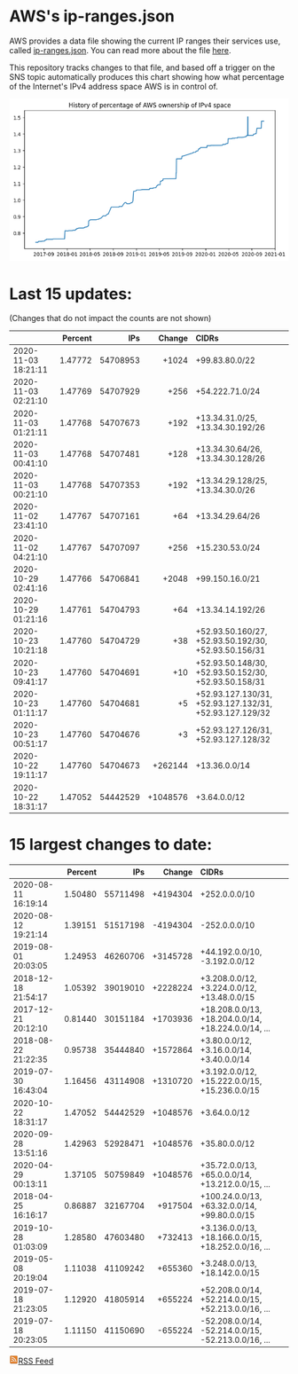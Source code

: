 # AWS's ip-ranges.json

AWS provides a data file showing the current IP ranges their
services use, called [ip-ranges.json](https://ip-ranges.amazonaws.com/ip-ranges.json).  You 
can read more about the file [here](https://docs.aws.amazon.com/general/latest/gr/aws-ip-ranges.html).

This repository tracks changes to that file, and based off a trigger on the SNS topic 
automatically produces this chart showing how what percentage of the Internet's IPv4 
address space AWS is in control of.

![History of AWS](history_count.png)

# Last 15 updates:

(Changes that do not impact the counts are not shown)

| | Percent | IPs | Change | CIDRs |
| :--- | ---: | ---: | ---: | :--- |
| 2020-11-03 18:21:11 | 1.47772 | 54708953 | +1024 | +99.83.80.0/22 |
| 2020-11-03 02:21:10 | 1.47769 | 54707929 | +256 | +54.222.71.0/24 |
| 2020-11-03 01:21:11 | 1.47768 | 54707673 | +192 | +13.34.31.0/25, +13.34.30.192/26 |
| 2020-11-03 00:41:10 | 1.47768 | 54707481 | +128 | +13.34.30.64/26, +13.34.30.128/26 |
| 2020-11-03 00:21:10 | 1.47768 | 54707353 | +192 | +13.34.29.128/25, +13.34.30.0/26 |
| 2020-11-02 23:41:10 | 1.47767 | 54707161 | +64 | +13.34.29.64/26 |
| 2020-11-02 04:21:10 | 1.47767 | 54707097 | +256 | +15.230.53.0/24 |
| 2020-10-29 02:41:16 | 1.47766 | 54706841 | +2048 | +99.150.16.0/21 |
| 2020-10-29 01:21:16 | 1.47761 | 54704793 | +64 | +13.34.14.192/26 |
| 2020-10-23 10:21:18 | 1.47760 | 54704729 | +38 | +52.93.50.160/27, +52.93.50.192/30, +52.93.50.156/31 |
| 2020-10-23 09:41:17 | 1.47760 | 54704691 | +10 | +52.93.50.148/30, +52.93.50.152/30, +52.93.50.158/31 |
| 2020-10-23 01:11:17 | 1.47760 | 54704681 | +5 | +52.93.127.130/31, +52.93.127.132/31, +52.93.127.129/32 |
| 2020-10-23 00:51:17 | 1.47760 | 54704676 | +3 | +52.93.127.126/31, +52.93.127.128/32 |
| 2020-10-22 19:11:17 | 1.47760 | 54704673 | +262144 | +13.36.0.0/14 |
| 2020-10-22 18:31:17 | 1.47052 | 54442529 | +1048576 | +3.64.0.0/12 |


# 15 largest changes to date:

| | Percent | IPs | Change | CIDRs |
| :--- | ---: | ---: | ---: | :--- |
| 2020-08-11 16:19:14 | 1.50480 | 55711498 | +4194304 | +252.0.0.0/10 |
| 2020-08-12 19:21:14 | 1.39151 | 51517198 | -4194304 | -252.0.0.0/10 |
| 2019-08-01 20:03:05 | 1.24953 | 46260706 | +3145728 | +44.192.0.0/10, -3.192.0.0/12 |
| 2018-12-18 21:54:17 | 1.05392 | 39019010 | +2228224 | +3.208.0.0/12, +3.224.0.0/12, +13.48.0.0/15 |
| 2017-12-21 20:12:10 | 0.81440 | 30151184 | +1703936 | +18.208.0.0/13, +18.204.0.0/14, +18.224.0.0/14, ... |
| 2018-08-22 21:22:35 | 0.95738 | 35444840 | +1572864 | +3.80.0.0/12, +3.16.0.0/14, +3.40.0.0/14 |
| 2019-07-30 16:43:04 | 1.16456 | 43114908 | +1310720 | +3.192.0.0/12, +15.222.0.0/15, +15.236.0.0/15 |
| 2020-10-22 18:31:17 | 1.47052 | 54442529 | +1048576 | +3.64.0.0/12 |
| 2020-09-28 13:51:16 | 1.42963 | 52928471 | +1048576 | +35.80.0.0/12 |
| 2020-04-29 00:13:11 | 1.37105 | 50759849 | +1048576 | +35.72.0.0/13, +65.0.0.0/14, +13.212.0.0/15, ... |
| 2018-04-25 16:16:17 | 0.86887 | 32167704 | +917504 | +100.24.0.0/13, +63.32.0.0/14, +99.80.0.0/15 |
| 2019-10-28 01:03:09 | 1.28580 | 47603480 | +732413 | +3.136.0.0/13, +18.166.0.0/15, +18.252.0.0/16, ... |
| 2019-05-08 20:19:04 | 1.11038 | 41109242 | +655360 | +3.248.0.0/13, +18.142.0.0/15 |
| 2019-07-18 21:23:05 | 1.12920 | 41805914 | +655224 | +52.208.0.0/14, +52.214.0.0/15, +52.213.0.0/16, ... |
| 2019-07-18 20:23:05 | 1.11150 | 41150690 | -655224 | -52.208.0.0/14, -52.214.0.0/15, -52.213.0.0/16, ... |


[![RSS Icon](rss-icon.png)RSS Feed](https://raw.githubusercontent.com/seligman/aws-ip-ranges/master/rss.xml)
